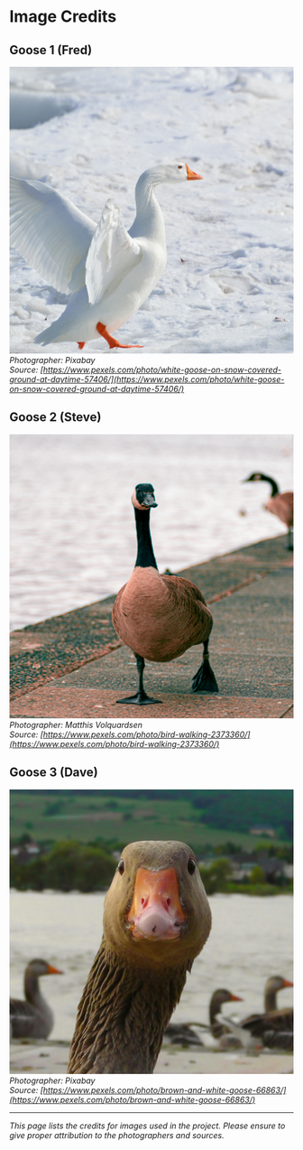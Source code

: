# Image Credits

## Goose 1 (Fred)
![Goose 1](assets/images/gooseSelectionImages/goose-1.jpg)
*Photographer: Pixabay*  
*Source: [https://www.pexels.com/photo/white-goose-on-snow-covered-ground-at-daytime-57406/](https://www.pexels.com/photo/white-goose-on-snow-covered-ground-at-daytime-57406/)*

## Goose 2 (Steve)
![Goose 2](assets/images/gooseSelectionImages/goose-2.jpg)
*Photographer: Matthis Volquardsen*  
*Source: [https://www.pexels.com/photo/bird-walking-2373360/](https://www.pexels.com/photo/bird-walking-2373360/)*

## Goose 3 (Dave)
![Goose 3](assets/images/gooseSelectionImages/goose-3.jpg)
*Photographer: Pixabay*  
*Source: [https://www.pexels.com/photo/brown-and-white-goose-66863/](https://www.pexels.com/photo/brown-and-white-goose-66863/)*

---

*This page lists the credits for images used in the project. Please ensure to give proper attribution to the photographers and sources.*

